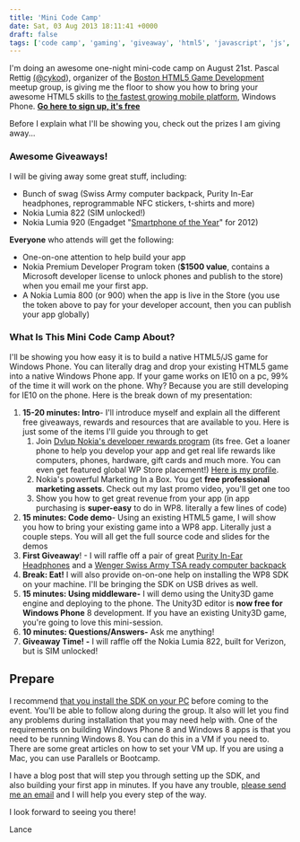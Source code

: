 ```yaml
---
title: 'Mini Code Camp'
date: Sat, 03 Aug 2013 18:11:41 +0000
draft: false
tags: ['code camp', 'gaming', 'giveaway', 'html5', 'javascript', 'js', 'mobile', 'publishing', 'resources', 'windows phone 8', 'wpdev']
---
```


I'm doing an awesome one-night mini-code camp on August 21st. Pascal Rettig [(@cykod](https://twitter.com/cykod)), organizer of the [Boston HTML5 Game Development](http://www.meetup.com/Boston-HTML5-Game-Development/) meetup group, is giving me the floor to show you how to bring your awesome HTML5 skills to [the fastest growing mobile platform](http://venturebeat.com/2013/06/03/iphone-windows-phone-growing-faster-than-android-in-u-s/), Windows Phone. [**Go here to sign up, it's free**](http://www.meetup.com/Boston-HTML5-Game-Development/events/119452042/)

Before I explain what I'll be showing you, check out the prizes I am giving away...

### Awesome Giveaways!

I will be giving away some great stuff, including:

*   Bunch of swag (Swiss Army computer backpack, Purity In-Ear headphones, reprogrammable NFC stickers, t-shirts and more)
*   Nokia Lumia 822 (SIM unlocked!)
*   Nokia Lumia 920 (Engadget "[Smartphone of the Year](http://blogs.msdn.com/b/cdnstudents/archive/2013/02/21/engadget-readers-choice-awards-smartphone-of-the-year-to-nokia-lumia-920.aspx)" for 2012)

**Everyone** who attends will get the following:

*   One-on-one attention to help build your app
*   Nokia Premium Developer Program token (**$1500 value**, contains a Microsoft developer license to unlock phones and publish to the store) when you email me your first app.
*   A Nokia Lumia 800 (or 900) when the app is live in the Store (you use the token above to pay for your developer account, then you can publish your app globally)

### What Is This Mini Code Camp About?

I'll be showing you how easy it is to build a native HTML5/JS game for Windows Phone. You can literally drag and drop your existing HTML5 game into a native Windows Phone app. If your game works on IE10 on a pc, 99% of the time it will work on the phone. Why? Because you are still developing for IE10 on the phone. Here is the break down of my presentation:

1.  **15-20 minutes: Intro**\- I'll introduce myself and explain all the different free giveaways, rewards and resources that are available to you. Here is just some of the items I'll guide you through to get
    1.  Join [Dvlup Nokia's developer rewards program](http://www.dvlup.com) (its free. Get a loaner phone to help you develop your app and get real life rewards like computers, phones, hardware, gift cards and much more. You can even get featured global WP Store placement!) [Here is my profile](http://www.dvlup.com/lance#).
    2.  Nokia's powerful Marketing In a Box. You get **free professional marketing assets**. Check out my last promo video, you'll get one too
    3.  Show you how to get great revenue from your app (in app purchasing is **super-easy** to do in WP8. literally a few lines of code)
2.  **15 minutes: Code demo**\- Using an existing HTML5 game, I will show you how to bring your existing game into a WP8 app. Literally just a couple steps. You will all get the full source code and slides for the demos
3.  **First Giveaway**! - I will raffle off a pair of great [Purity In-Ear Headphones](http://www.amazon.com/gp/product/B0074F5GLC/ref=pd_lpo_k2_dp_sr_3?pf_rd_p=1535523722&pf_rd_s=lpo-top-stripe-1&pf_rd_t=201&pf_rd_i=B0074F5DQA&pf_rd_m=ATVPDKIKX0DER&pf_rd_r=173AC0QPHGXJQ08PSM08) and a [Wenger Swiss Army TSA ready computer backpack](http://www.amazon.com/SwissGear-WA-7329-14F00-Carrying-Backpack-Notebook-Black/dp/B002V9R1NM/ref=sr_1_21?s=electronics&ie=UTF8&qid=1375549227&sr=1-21&keywords=wenger+computer+backpack)
4.  **Break: Eat!** I will also provide on-on-one help on installing the WP8 SDK on your machine. I'll be bringing the SDK on USB drives as well.
5.  **15 minutes: Using middleware-** I will demo using the Unity3D game engine and deploying to the phone. The Unity3D editor is **now free for Windows Phone** 8 development.  If you have an existing Unity3D game, you're going to love this mini-session.
6.  **10 minutes: Questions/Answers-** Ask me anything!
7.  **Giveaway Time! -** I will raffle off the Nokia Lumia 822, built for Verizon, but is SIM unlocked!

Prepare
-------

I recommend [that you install the SDK on your PC](https://dev.windowsphone.com/en-us/downloadsdk) before coming to the event. You'll be able to follow along during the group. It also will let you find any problems during installation that you may need help with. One of the requirements on building Windows Phone 8 and Windows 8 apps is that you need to be running Windows 8. You can do this in a VM if you need to. There are some great articles on how to set your VM up. If you are using a Mac, you can use Parallels or Bootcamp.

I have a blog post that will step you through setting up the SDK, and also building your first app in minutes. If you have any trouble, [please send me an email](http://nokiawpdev.wordpress.com/about/ "About") and I will help you every step of the way.

I look forward to seeing you there!

Lance